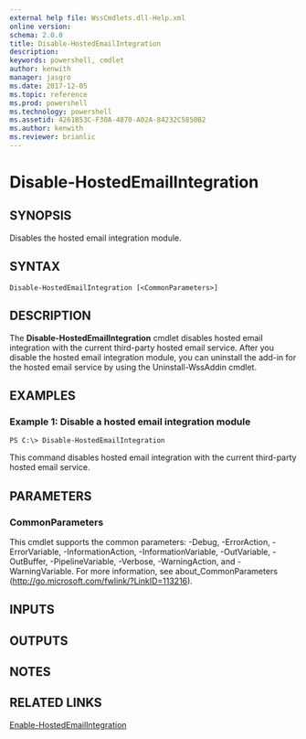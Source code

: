 ```yaml
---
external help file: WssCmdlets.dll-Help.xml
online version: 
schema: 2.0.0
title: Disable-HostedEmailIntegration
description: 
keywords: powershell, cmdlet
author: kenwith
manager: jasgro
ms.date: 2017-12-05
ms.topic: reference
ms.prod: powershell
ms.technology: powershell
ms.assetid: 4261B53C-F30A-4870-A02A-84232C5850B2
ms.author: kenwith
ms.reviewer: brianlic
---
```


# Disable-HostedEmailIntegration

## SYNOPSIS
Disables the hosted email integration module.

## SYNTAX

```
Disable-HostedEmailIntegration [<CommonParameters>]
```

## DESCRIPTION
The **Disable-HostedEmailIntegration** cmdlet disables hosted email integration with the current third-party hosted email service.
After you disable the hosted email integration module, you can uninstall the add-in for the hosted email service by using the Uninstall-WssAddin cmdlet.

## EXAMPLES

### Example 1: Disable a hosted email integration module
```
PS C:\> Disable-HostedEmailIntegration
```

This command disables hosted email integration with the current third-party hosted email service.

## PARAMETERS

### CommonParameters
This cmdlet supports the common parameters: -Debug, -ErrorAction, -ErrorVariable, -InformationAction, -InformationVariable, -OutVariable, -OutBuffer, -PipelineVariable, -Verbose, -WarningAction, and -WarningVariable. For more information, see about_CommonParameters (http://go.microsoft.com/fwlink/?LinkID=113216).

## INPUTS

## OUTPUTS

## NOTES

## RELATED LINKS

[Enable-HostedEmailIntegration](./Enable-HostedEmailIntegration.md)
